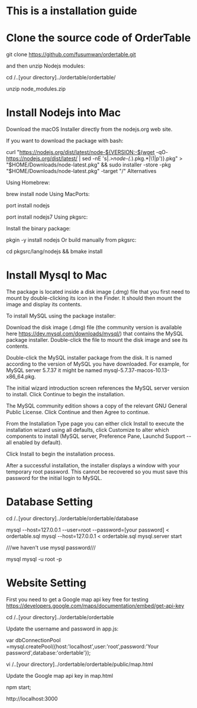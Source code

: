 # This is a installation guide


# Clone the source code of OrderTable 


git clone https://github.com/fusumwan/ordertable.git


and then unzip Nodejs modules:

cd /..[your directory]../ordertable/ordertable/

unzip node_modules.zip






# Install Nodejs into Mac

Download the macOS Installer directly from the nodejs.org web site.

If you want to download the package with bash:

curl "https://nodejs.org/dist/latest/node-${VERSION:-$(wget -qO- https://nodejs.org/dist/latest/ | sed -nE 's|.*>node-(.*)\.pkg</a>.*|\1|p')}.pkg" > "$HOME/Downloads/node-latest.pkg" && sudo installer -store -pkg "$HOME/Downloads/node-latest.pkg" -target "/"
Alternatives

Using Homebrew:

brew install node
Using MacPorts:

port install nodejs<major version>


port install nodejs7
Using pkgsrc:

Install the binary package:

pkgin -y install nodejs
Or build manually from pkgsrc:

cd pkgsrc/lang/nodejs && bmake install


# Install Mysql to Mac

The package is located inside a disk image (.dmg) file that you first need to mount by double-clicking its icon in the Finder. It should then mount the image and display its contents.


To install MySQL using the package installer:

Download the disk image (.dmg) file (the community version is available here https://dev.mysql.com/downloads/mysql/) that contains the MySQL package installer. Double-click the file to mount the disk image and see its contents.



Double-click the MySQL installer package from the disk. It is named according to the version of MySQL you have downloaded. For example, for MySQL server 5.7.37 it might be named mysql-5.7.37-macos-10.13-x86_64.pkg.

The initial wizard introduction screen references the MySQL server version to install. Click Continue to begin the installation.


The MySQL community edition shows a copy of the relevant GNU General Public License. Click Continue and then Agree to continue.

From the Installation Type page you can either click Install to execute the installation wizard using all defaults, click Customize to alter which components to install (MySQL server, Preference Pane, Launchd Support -- all enabled by default).

Click Install to begin the installation process.

After a successful installation, the installer displays a window with your temporary root password. This cannot be recovered so you must save this password for the initial login to MySQL. 





# Database Setting


cd /..[your directory]../ordertable/ordertable/database

mysql --host=127.0.0.1 --user=root --password=[your password] < ordertable.sql
mysql --host=127.0.0.1 < ordertable.sql
mysql.server start


///we haven't use mysql password///

mysql mysql -u root -p



# Website Setting

First you need to get a Google map api key free for testing
https://developers.google.com/maps/documentation/embed/get-api-key


cd /..[your directory]../ordertable/ordertable

Update the username and password in app.js:


var dbConnectionPool =mysql.createPool({host:'localhost',user:'root',password:'Your password',database:'ordertable'});

vi /..[your directory]../ordertable/ordertable/public/map.html

Update the Google map api key in map.html

 <script async defer src="https://maps.googleapis.com/maps/api/js?key=AIzaSyAgqnuVOIAWBir59PDbdngDm2WNZUHlMAI&callback=initMap" type="text/javascript"></script>





npm start;


http://localhost:3000





